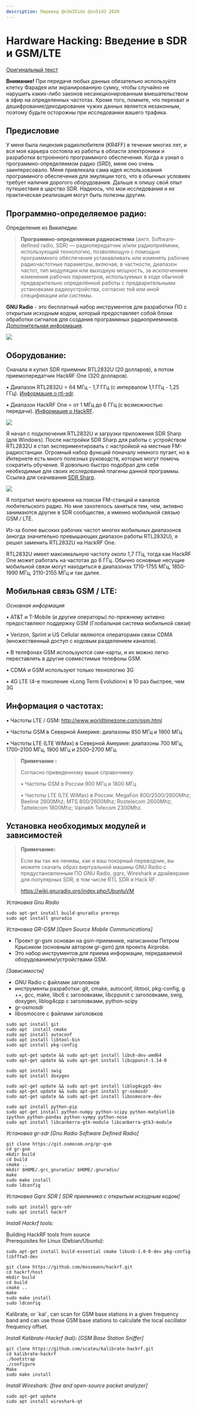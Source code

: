 ```yaml
---
description: Перевод @n3m351da @in51d3 2020
---
```


# Hardware Hacking: Введение в SDR и GSM/LTE

[Оригинальный текст](https://www.blackhillsinfosec.com/intro-to-software-defined-radio-and-gsm-lte/)

**Внимание!** При передаче любых данных обязательно используйте клетку Фарадея или экранированную сумку, чтобы случайно не нарушить каких-либо законов несанкционированным вмешательством в эфир на определенных частотах. Кроме того, помните, что перехват и дешифрование/декодирование чужих данных является незаконным, поэтому будьте осторожны при исследовании вашего трафика.

## **Предисловие**

У меня была лицензия радиолюбителя \(KR4FF\) в течение многих лет, и вся моя карьера состояла из работы в области электроники и разработки встроенного программного обеспечения. Когда я узнал о программно-определяемом радио \(SRD\), меня оно очень заинтересовало. Меня привлекала сама идея использования программного обеспечения для эмуляции того, что в обычных условиях требует наличия дорогого оборудования. Дальше я опишу свой опыт путешествия в царство SDR. Надеюсь, что мои исследования и их практическая реализация могут быть полезны другим.

## **Программно-определяемое радио:**

Определение из Википедии:

> **Программно-определяемая радиосистема** \(англ. Software-defined radio, SDR\) — радиопередатчик и/или радиоприёмник, использующий технологию, позволяющую с помощью программного обеспечения устанавливать или изменять рабочие радиочастотные параметры, включая, в частности, диапазон частот, тип модуляции или выходную мощность, за исключением изменения рабочих параметров, используемых в ходе обычной предварительно определённой работы с предварительными установками радиоустройства, согласно той или иной спецификации или системы.

**GNU Radio** - это бесплатный набор инструментов для разработки ПО с открытым исходным кодом, который предоставляет собой блоки обработки сигналов для создания программных радиоприемников. [Дополнительная информация](https://www.gnuradio.org/).

![](../../.gitbook/assets/image%20%28286%29.png)

## **Оборудование:**

Сначала я купил SDR приемник RTL2832U \(20 долларов\), а потом приемопередатчик HackRF One \(320 долларов\).

• Диапазон RTL2832U = 64 МГц - 1,7 ГГц \(с интервалом 1,1 ГГц - 1,25 ГГц\). [Информация о rtl-sdr](https://www.rtl-sdr.com/buy-rtl-sdr-dvb-t-dongles/).

• Диапазон HackRF One = от 1 МГц до 6 ГГц \(с возможностью передачи\). [Информация о HackRF](https://greatscottgadgets.com/hackrf/).

![](../../.gitbook/assets/image%20%28285%29.png)

Я начал с подключения RTL2832U и загрузки приложения SDR Sharp \(для Windows\). После настройки SDR Sharp для работы с устройством RTL2832U я стал экспериментировать с настройкой на местные FM-радиостанции. Огромный набор функций поначалу немного пугает, но в Интернете есть много полезных руководств, которые могут помочь сократить обучение. Я довольно быстро подобрал для себя необходимые для своих исследований плагины данной программы. Ссылка для скачивания [SDR Sharp](https://airspy.com/download/). 

![](../../.gitbook/assets/image%20%28287%29.png)

Я потратил много времени на поиски FM-станций и каналов любительского радио. Но мне захотелось заняться тем, чем, активно занимаются другие в SDR сообществе, а именно мобильной связью GSM / LTE.

Из-за более высоких рабочих частот многих мобильных диапазонов \(иногда значительно превышающих диапазон работы RTL2832U\), я решил заменить RTL2832U на HackRF One.

RTL2832U имеет максимальную частоту около 1,7 ГГц, тогда как HackRF One может работать на частотах до 6 ГГц. Обычно основные несущие мобильной связи могут находиться в диапазонах 1710-1755 МГц, 1850-1990 МГц, 2110-2155 МГц и так далее.

## **Мобильная связь** **GSM** **/** **LTE:**

_Основная информация_

• AT&T и T-Mobile \(и другие операторы\) по-прежнему активно предоставляют поддержку GSM \(Глобальная система мобильной связи\)

• Verizon, Sprint и US Cellular являются операторами связи CDMA \(множественный доступ с кодовым разделением каналов\).

• В телефонах GSM используются сим-карты, и их можно легко переставлять в другие совместимые телефоны GSM.

• CDMA и GSM используют только технологию 3G

• 4G LTE \(4-е поколение «Long Term Evolution»\) в 10 раз быстрее, чем 3G

## **Информация о частотах:**

• Частоты LTE / GSM: http://www.worldtimezone.com/gsm.html

• Частоты GSM в Северной Америке: диапазоны 850 МГц и 1900 МГц

• Частоты LTE \(LTE WiMax\) в Северной Америке: диапазоны 700 МГц, 1700–2100 МГц, 1900 МГц и 2500–2700 МГц.

> **Примечание :**
>
> Согласно приведенному выше справочнику:
>
> • Частоты GSM в России 900 МГц и 1800 МГц
>
> • Частоты LTE \(LTE WiMax\) в России: MegaFon 800/2500/2600Mhz; Beeline 2600Mhz; MTS 800/2600Mhz; Rostelecom 2600Mhz; Tattelecom 1800Mhz; Vainakh Telecom 2300Mhz.

## **Установка необходимых модулей и зависимостей**

> **Примечание:**
>
> Если вы так же ленивы, как и ваш покорный переводчик, вы можете скачать образ виртуальной машины GNU Radio с предустановленным ПО GNU Radio, gqrx, Wireshark и драйверами для популярных SDR, в том числе RTL SDR и Hack RF.
>
> https://wiki.gnuradio.org/index.php/UbuntuVM

_Установка Gnu Radio_

```text
sudo apt-get install build-gnuradio prereqs
sudo apt install gnuradio
```

_Установка GR-GSM \[Open Source Mobile Communications\]_

* Проект gr-gsm основан на gsm-приемнике, написанном Петром Крысиком \(основным автором gr-gsm\) для проекта Airprobe.
* Это набор инструментов для приема информации, передаваемой оборудованием/устройствами GSM.

_\[Зависимости\]_

* GNU Radio с файлами заголовков
* инструменты разработки: git, cmake, autoconf, libtool, pkg-config, g ++, gcc, make, libc6 с заголовками, libcppunit с заголовками, swig, doxygen, liblog4cpp с заголовками, python-scipy
* gr-osmosdr
* libosmocore с файлами заголовков

```text
sudo apt install git
sudo apt  install cmake
sudo apt install autoconf
sudo apt install libtool-bin
sudo apt install pkg-config
```

```text
sudo apt-get update && sudo apt-get install libc6-dev-amd64
sudo apt-get update && sudo apt-get install libcppunit-1.14-0
```

```text
sudo apt install swig
sudo apt install doxygen
```

```text
sudo apt-get update && sudo apt-get install liblog4cpp5-dev
sudo apt-get update && sudo apt-get install gr-osmosdr
sudo apt-get update && sudo apt-get install libosmocore-dev
```

```text
sudo apt install python-pip
sudo apt-get install python-numpy python-scipy python-matplotlib ipython python-pandas python-sympy python-nose
sudo apt install libcanberra-gtk-module libcanberra-gtk3-module
```

_Установка gr-sdr \[Gnu Radio Software Defined Radio\]_

```text
git clone https://git.osmocom.org/gr-gsm
cd gr-gsm
mkdir build
cd build
cmake ..
mkdir $HOME/.grc_gnuradio/ $HOME/.gnuradio/
make
sudo make install
sudo ldconfig
```

_Установка Gqrx SDR \[ SDR приемника с открытым исходным кодом\]_

```text
sudo apt install gqrx-sdr
sudo apt install hackrf 
```

_Install Hackrf tools:_

Building HackRF tools from source  
Prerequisites for Linux \(Debian/Ubuntu\):

```text
sudo apt-get install build-essential cmake libusb-1.0-0-dev pkg-config libfftw3-dev
```

```text
git clone https://github.com/mossmann/hackrf.git
cd hackrf/host
mkdir build
cd build
cmake ..
make
sudo make install
sudo ldconfig
```

Kalibrate, or \`kal\`, can scan for GSM base stations in a given frequency band and can use those GSM base stations to calculate the local oscillator frequency offset.

_Install Kalibrate-Hackrf \(kal\)**:** \[GSM Base Station Sniffer\]_

```text
git clone https://github.com/scateu/kalibrate-hackrf.git
cd kalibrate-hackrf
./bootstrap
./configure
Make
sudo make install
```

_Install Wireshark: \[free and open-source packet analyzer\]_

```text
sudo apt-get update
sudo apt install wireshark-qt
```

  




